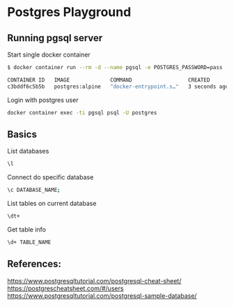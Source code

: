 # Postgres Playground

## Running pgsql server

Start single docker container
```bash
$ docker container run --rm -d --name pgsql -e POSTGRES_PASSWORD=pass -p 5432:5432 postgres:alpine

CONTAINER ID   IMAGE             COMMAND                  CREATED         STATUS         PORTS                                       NAMES
c3bddf6c5b5b   postgres:alpine   "docker-entrypoint.s…"   3 seconds ago   Up 2 seconds   0.0.0.0:5432->5432/tcp, :::5432->5432/tcp   pgsql
```

Login with postgres user
```bash
docker container exec -ti pgsql psql -U postgres
```

## Basics

List databases
```bash
\l
```

Connect do specific database
```bash
\c DATABASE_NAME;
```

List tables on current database
```bash
\dt+
```
Get table info
```bash
\d+ TABLE_NAME
```



## References:
<https://www.postgresqltutorial.com/postgresql-cheat-sheet/>
<https://postgrescheatsheet.com/#/users>
<https://www.postgresqltutorial.com/postgresql-sample-database/>